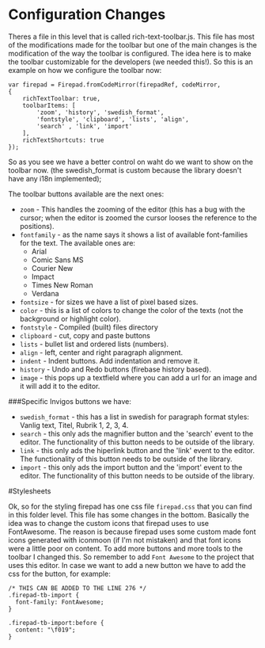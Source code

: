 # Configuration Changes

Theres a file in this level that is called rich-text-toolbar.js. This file has most of the modifications made for the toolbar but one of the main changes is the modification of the way the toolbar is configured. The idea here is to make the toolbar customizable for the developers (we needed this!). So this is an example on how we configure the toolbar now:

```
var firepad = Firepad.fromCodeMirror(firepadRef, codeMirror,
{ 
	richTextToolbar: true, 
	toolbarItems: [ 
		'zoom', 'history', 'swedish_format', 
		'fontstyle', 'clipboard', 'lists', 'align', 
		'search' , 'link', 'import' 
	], 
	richTextShortcuts: true 
});

```

So as you see we have a better control on waht do we want to show on the toolbar now. (the swedish_format is custom because the library doesn't have any i18n implemented);

The toolbar buttons available are the next ones:

* `zoom` - This handles the zooming of the editor (this has a bug with the cursor; when the editor is zoomed the cursor looses the reference to the positions).
* `fontfamily` - as the name says it shows a list of available font-families for the text. The available ones are:
	* Arial
	* Comic Sans MS
	* Courier New
	* Impact
	* Times New Roman
	* Verdana
* `fontsize` - for sizes we have a list of pixel based sizes.
* `color` - this is a list of colors to change the color of the texts (not the background or highlight color).
* `fontstyle` - Compiled (built) files directory
* `clipboard` - cut, copy and paste buttons
* `lists` - bullet list and ordered lists (numbers).
* `align` - left, center and right paragraph alignment.
* `indent` - Indent buttons. Add indentation and remove it.
* `history` - Undo and Redo buttons (firebase history based).
* `image` - this pops up a textfield where you can add a url for an image and it will add it to the editor.

###Specific Invigos buttons we have:

* `swedish_format` - this has a list in swedish for paragraph format styles: Vanlig text, Titel, Rubrik 1, 2, 3, 4. 
* `search` - this only ads the magnifier button and the 'search' event to the editor. The functionality of this button needs to be outside of the library.
* `link` - this only ads the hiperlink button and the 'link' event to the editor. The functionality of this button needs to be outside of the library.
* `import` - this only ads the import button and the 'import' event to the editor. The functionality of this button needs to be outside of the library.


#Stylesheets

Ok, so for the styling firepad has one css file `firepad.css` that you can find in this folder level. This file has some changes in the bottom. Basically the idea was to change the custom icons that firepad uses to use FontAwesome. The reason is because firepad uses some custom made font icons generated with iconmoon (if I'm not mistaken) and that font icons were a little poor on content. To add more buttons and more tools to the toolbar I changed this. So remember to add `Font Awesome` to the project that uses this editor. In case we want to add a new button we have to add the css for the button, for example: 

```
/* THIS CAN BE ADDED TO THE LINE 276 */
.firepad-tb-import {
  font-family: FontAwesome;
}

.firepad-tb-import:before {
  content: "\f019";
}

```








